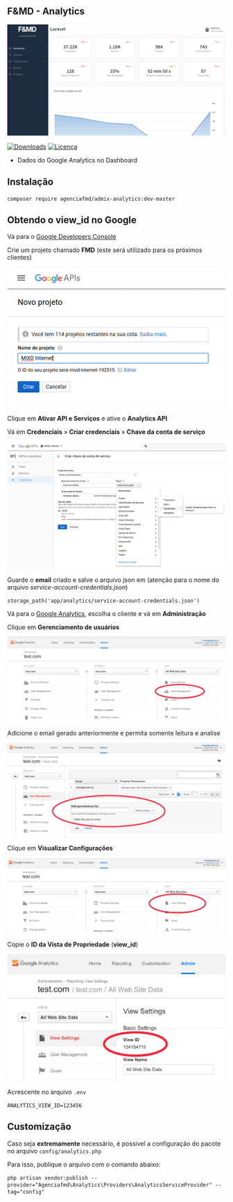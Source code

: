 ## F&MD - Analytics

![Área Administrativa](https://github.com/agenciafmd/admix-analytics/raw/master/docs/screenshot.png "Área Administrativa")

[![Downloads](https://img.shields.io/packagist/dt/agenciafmd/admix-analytics.svg?style=flat-square)](https://packagist.org/packages/agenciafmd/admix-categories)
[![Licença](https://img.shields.io/badge/license-MIT-brightgreen.svg?style=flat-square)](LICENSE.md)

- Dados do Google Analytics no Dashboard

## Instalação

```
composer require agenciafmd/admix-analytics:dev-master
```

## Obtendo o view_id no Google

Vá para o [Google Developers Console](https://console.developers.google.com/apis/dashboard)

Crie um projeto chamado **FMD** (este será utilizado para os próximos clientes)

![Criação do Projeto](https://github.com/agenciafmd/admix-analytics/raw/master/docs/criar-projeto.png "Criação do Projeto")

Clique em **Ativar API e Serviços** e ative o **Analytics API**

Vá em **Credenciais** » **Criar credenciais** » **Chave da conta de serviço**

![Criação da Chave de Acesso](https://github.com/agenciafmd/admix-analytics/raw/master/docs/chave-p12.png "Criação da Chave de Acesso")

Guarde o **email** criado e salve o arquivo json em (atenção para o nome do arquivo *service-account-credentials.json*)

```
storage_path('app/analytics/service-account-credentials.json')
```

Vá para o [Google Analytics](https://analytics.google.com/), escolha o cliente e vá em **Administração**

Clique em **Gerenciamento de usuários**

![Gerenciamento de Usuários](https://github.com/agenciafmd/admix-analytics/raw/master/docs/analytics01.png "Gerenciamento de Usuários")

Adicione o email gerado anteriormente e permita somente leitura e analise

![Acrescentar conta](https://github.com/agenciafmd/admix-analytics/raw/master/docs/analytics02.png "Acrescentar conta")

Clique em **Visualizar Configurações**

![Visualizar Configurações](https://github.com/agenciafmd/admix-analytics/raw/master/docs/analytics03.png "Visualizar Configurações")

Copie o **ID da Vista de Propriedade** (**view_id**)

![ID da Vista de Propriedade](https://github.com/agenciafmd/admix-analytics/raw/master/docs/analytics04.png "ID da Vista de Propriedade")

Acrescente no arquivo `.env`

```
ANALYTICS_VIEW_ID=123456
```

## Customização

Caso seja **extremamente** necessário, é possivel a configuração do pacote no arquivo `config/analytics.php`

Para isso, publique o arquivo com o comando abaixo:

```
php artisan vendor:publish --provider="Agenciafmd\Analytics\Providers\AnalyticsServiceProvider" --tag="config"
```
